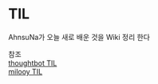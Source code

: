 # TIL
AhnsuNa가 오늘 새로 배운 것을 Wiki 정리 한다

참조  
[thoughtbot TIL](https://github.com/thoughtbot/til)  
[milooy TIL](https://github.com/milooy/TIL)
